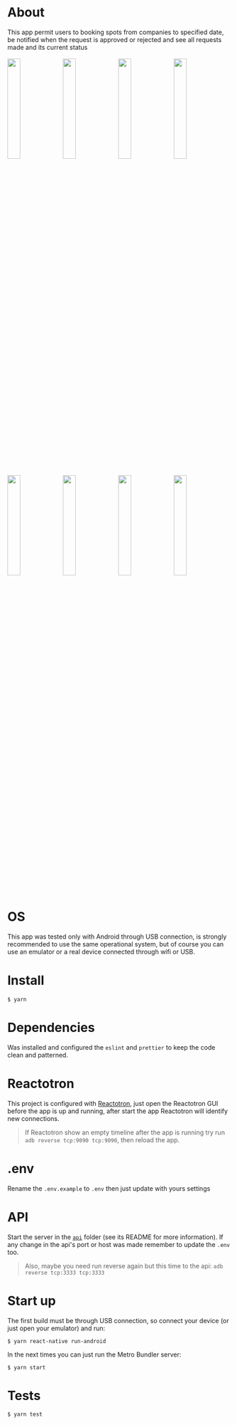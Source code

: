 # About
This app permit users to booking spots from companies to specified date, be notified when the request is approved or rejected and see all requests made and its current status<br /><br />
<img src="https://raw.githubusercontent.com/DiegoVictor/omnistack/master/9/app/screenshots/dashboard.jpg" width="24%" />
<img src="https://raw.githubusercontent.com/DiegoVictor/omnistack/master/9/app/screenshots/book.jpg" width="24%" />
<img src="https://raw.githubusercontent.com/DiegoVictor/omnistack/master/9/app/screenshots/calendar.jpg" width="24%" />
<img src="https://raw.githubusercontent.com/DiegoVictor/omnistack/master/9/app/screenshots/booked.jpg" width="24%" />
<img src="https://raw.githubusercontent.com/DiegoVictor/omnistack/master/9/app/screenshots/approved.jpg" width="24%" />
<img src="https://raw.githubusercontent.com/DiegoVictor/omnistack/master/9/app/screenshots/bookings.jpg" width="24%" />
<img src="https://raw.githubusercontent.com/DiegoVictor/omnistack/master/9/app/screenshots/canceled.jpg" width="24%" />
<img src="https://raw.githubusercontent.com/DiegoVictor/omnistack/master/9/app/screenshots/login.jpg" width="24%" />

# OS
This app was tested only with Android through USB connection, is strongly recommended to use the same operational system, but of course you can use an emulator or a real device connected through wifi or USB.

# Install
```
$ yarn
```

# Dependencies
Was installed and configured the `eslint` and `prettier` to keep the code clean and patterned.

# Reactotron
This project is configured with [Reactotron](https://github.com/infinitered/reactotron), just open the Reactotron GUI before the app is up and running, after start the app Reactotron will identify new connections.
> If Reactotron show an empty timeline after the app is running try run `adb reverse tcp:9090 tcp:9090`, then reload the app.

# .env
Rename the `.env.example` to `.env` then just update with yours settings

# API
Start the server in the [`api`](https://github.com/DiegoVictor/omnistack/tree/master/9/api) folder (see its README for more information). If any change in the api's port or host was made remember to update the `.env` too.
> Also, maybe you need run reverse again but this time to the api: `adb reverse tcp:3333 tcp:3333`

# Start up
The first build must be through USB connection, so connect your device (or just open your emulator) and run:
```
$ yarn react-native run-android
```

In the next times you can just run the Metro Bundler server:
```
$ yarn start
```

# Tests
```
$ yarn test
```
